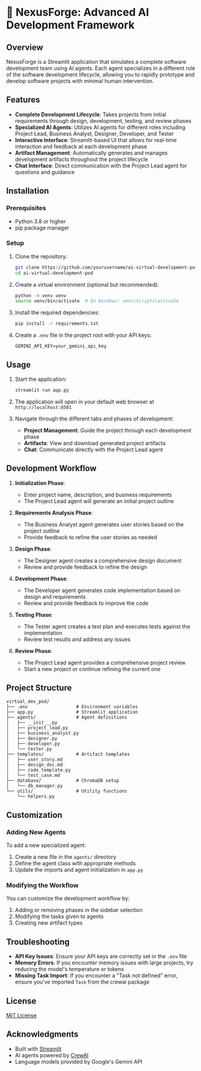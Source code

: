 # 🤖 NexusForge: Advanced AI Development Framework

## Overview

NexusForge is a Streamlit application that simulates a complete software development team using AI agents. Each agent specializes in a different role of the software development lifecycle, allowing you to rapidly prototype and develop software projects with minimal human intervention.

## Features

- **Complete Development Lifecycle**: Takes projects from initial requirements through design, development, testing, and review phases
- **Specialized AI Agents**: Utilizes AI agents for different roles including Project Lead, Business Analyst, Designer, Developer, and Tester
- **Interactive Interface**: Streamlit-based UI that allows for real-time interaction and feedback at each development phase
- **Artifact Management**: Automatically generates and manages development artifacts throughout the project lifecycle
- **Chat Interface**: Direct communication with the Project Lead agent for questions and guidance

## Installation

### Prerequisites

- Python 3.8 or higher
- pip package manager
### Setup

1. Clone the repository:
   ```bash
   git clone https://github.com/yourusername/ai-virtual-development-pod.git
   cd ai-virtual-development-pod
   ```

2. Create a virtual environment (optional but recommended):
   ```bash
   python -m venv venv
   source venv/bin/activate  # On Windows: venv\Scripts\activate
   ```

3. Install the required dependencies:
   ```bash
   pip install -r requirements.txt
   ```

4. Create a `.env` file in the project root with your API keys:
   ```
   GEMINI_API_KEY=your_gemini_api_key
   ```

## Usage

1. Start the application:
   ```bash
   streamlit run app.py
   ```

2. The application will open in your default web browser at `http://localhost:8501`

3. Navigate through the different tabs and phases of development:
   - **Project Management**: Guide the project through each development phase
   - **Artifacts**: View and download generated project artifacts
   - **Chat**: Communicate directly with the Project Lead agent

## Development Workflow

1. **Initialization Phase**:
   - Enter project name, description, and business requirements
   - The Project Lead agent will generate an initial project outline

2. **Requirements Analysis Phase**:
   - The Business Analyst agent generates user stories based on the project outline
   - Provide feedback to refine the user stories as needed

3. **Design Phase**:
   - The Designer agent creates a comprehensive design document
   - Review and provide feedback to refine the design

4. **Development Phase**:
   - The Developer agent generates code implementation based on design and requirements
   - Review and provide feedback to improve the code

5. **Testing Phase**:
   - The Tester agent creates a test plan and executes tests against the implementation
   - Review test results and address any issues

6. **Review Phase**:
   - The Project Lead agent provides a comprehensive project review
   - Start a new project or continue refining the current one

## Project Structure

```
virtual_dev_pod/
├── .env                  # Environment variables
├── app.py                # Streamlit application
├── agents/               # Agent definitions
│   ├── __init__.py
│   ├── project_lead.py
│   ├── business_analyst.py
│   ├── designer.py
│   ├── developer.py
│   └── tester.py
├── templates/            # Artifact templates
│   ├── user_story.md
│   ├── design_doc.md
│   ├── code_template.py
│   └── test_case.md
├── database/             # ChromaDB setup
│   └── db_manager.py
└── utils/                # Utility functions
    └── helpers.py
```

## Customization

### Adding New Agents

To add a new specialized agent:

1. Create a new file in the `agents/` directory
2. Define the agent class with appropriate methods
3. Update the imports and agent initialization in `app.py`

### Modifying the Workflow

You can customize the development workflow by:

1. Adding or removing phases in the sidebar selection
2. Modifying the tasks given to agents
3. Creating new artifact types

## Troubleshooting

- **API Key Issues**: Ensure your API keys are correctly set in the `.env` file
- **Memory Errors**: If you encounter memory issues with large projects, try reducing the model's temperature or tokens
- **Missing Task Import**: If you encounter a "Task not defined" error, ensure you've imported `Task` from the crewai package

## License

[MIT License](LICENSE)

## Acknowledgments

- Built with [Streamlit](https://streamlit.io/)
- AI agents powered by [CrewAI](https://github.com/joaomdmoura/crewai)
- Language models provided by Google's Gemini API
